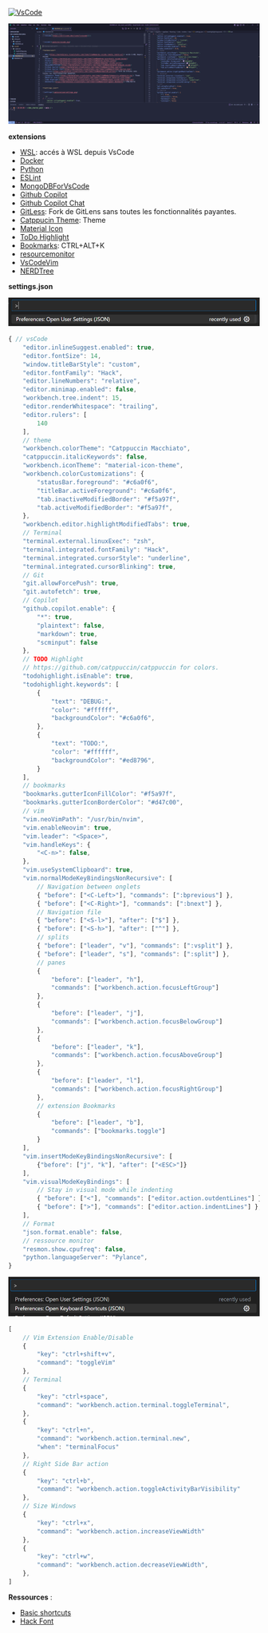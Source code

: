 [![VsCode](https://skillicons.dev/icons?i=vscode)]()


![vscode](captures/vscode.png)

**extensions** 

- [WSL](https://marketplace.visualstudio.com/items?itemName=ms-vscode-remote.remote-wsl): accés à WSL depuis VsCode
- [Docker](https://marketplace.visualstudio.com/items?itemName%=ms-azuretools.vscode-docker)
- [Python](https://marketplace.visualstudio.com/items?itemName=ms-python.python)
- [ESLint](https://marketplace.visualstudio.com/items?itemName=dbaeumer.vscode-eslint)
- [MongoDBForVsCode](https://marketplace.visualstudio.com/items?itemName=mongodb.mongodb-vscode)
- [Github Copilot](https://marketplace.visualstudio.com/items?itemName=GitHub.copilot)
- [Github Copilot Chat](https://marketplace.visualstudio.com/items?itemName=GitHub.copilot-chat)
- [GitLess](https://marketplace.visualstudio.com/items?itemName=maattdd.gitless): Fork de GitLens sans toutes les fonctionnalités payantes.
- [Catppucin Theme](https://marketplace.visualstudio.com/items?itemName=Catppuccin.catppuccin-vsc): Theme
- [Material Icon](https://marketplace.visualstudio.com/items?itemName=Kief.material-icon-theme)
- [ToDo Highlight](https://marketplace.visualstudio.com/items?itemName=wayou.vscode-todo-highlight)
- [Bookmarks](https://marketplace.visualstudio.com/items?itemName=alefragnani.Bookmarks): CTRL+ALT+K
- [resourcemonitor](https://marketplace.visualstudio.com/items?itemName%253Dmutantdino.resourcemonitor)
- [VsCodeVim](https://marketplace.visualstudio.com/items?itemName=vscodevim.vim)
- [NERDTree](https://marketplace.visualstudio.com/items?itemName=Llam4u.nerdtree)

**settings.json**

![settings](captures/usersettings.png)

```js
{ // vsCode
    "editor.inlineSuggest.enabled": true,
    "editor.fontSize": 14,
    "window.titleBarStyle": "custom",
    "editor.fontFamily": "Hack",
    "editor.lineNumbers": "relative",
    "editor.minimap.enabled": false,
    "workbench.tree.indent": 15,
    "editor.renderWhitespace": "trailing",
    "editor.rulers": [
        140
    ],
    // theme
    "workbench.colorTheme": "Catppuccin Macchiato",
    "catppuccin.italicKeywords": false,
    "workbench.iconTheme": "material-icon-theme",
    "workbench.colorCustomizations": {
        "statusBar.foreground": "#c6a0f6",
        "titleBar.activeForeground": "#c6a0f6",
        "tab.inactiveModifiedBorder": "#f5a97f",
        "tab.activeModifiedBorder": "#f5a97f",
    },
    "workbench.editor.highlightModifiedTabs": true,
    // Terminal
    "terminal.external.linuxExec": "zsh",
    "terminal.integrated.fontFamily": "Hack",
    "terminal.integrated.cursorStyle": "underline",
    "terminal.integrated.cursorBlinking": true,
    // Git
    "git.allowForcePush": true,
    "git.autofetch": true,
    // Copilot 
    "github.copilot.enable": {
        "*": true,
        "plaintext": false,
        "markdown": true,
        "scminput": false
    },
    // TODO Highlight
    // https://github.com/catppuccin/catppuccin for colors.
    "todohighlight.isEnable": true,
    "todohighlight.keywords": [
        {
            "text": "DEBUG:",
            "color": "#ffffff",
            "backgroundColor": "#c6a0f6",
        },
        {
            "text": "TODO:",
            "color": "#ffffff",
            "backgroundColor": "#ed8796",
        }
    ],
    // bookmarks
    "bookmarks.gutterIconFillColor": "#f5a97f",
    "bookmarks.gutterIconBorderColor": "#d47c00",
    // vim
    "vim.neoVimPath": "/usr/bin/nvim",
    "vim.enableNeovim": true,
    "vim.leader": "<Space>",
    "vim.handleKeys": {
        "<C-n>": false,
    },
    "vim.useSystemClipboard": true,
    "vim.normalModeKeyBindingsNonRecursive": [
        // Navigation between onglets 
        { "before": ["<C-Left>"], "commands": [":bprevious"] },
        { "before": ["<C-Right>"], "commands": [":bnext"] },
        // Navigation file
        { "before": ["<S-l>"], "after": ["$"] },
        { "before": ["<S-h>"], "after": ["^"] }, 
        // splits
        { "before": ["leader", "v"], "commands": [":vsplit"] },
        { "before": ["leader", "s"], "commands": [":split"] },
        // panes
        {
            "before": ["leader", "h"],
            "commands": ["workbench.action.focusLeftGroup"]
        },
        {
            "before": ["leader", "j"],
            "commands": ["workbench.action.focusBelowGroup"]
        },
        {
            "before": ["leader", "k"],
            "commands": ["workbench.action.focusAboveGroup"]
        },
        {
            "before": ["leader", "l"],
            "commands": ["workbench.action.focusRightGroup"]
        },
        // extension Bookmarks
        {
            "before": ["leader", "b"],
            "commands": ["bookmarks.toggle"]
        }
    ],
    "vim.insertModeKeyBindingsNonRecursive": [
        {"before": ["j", "k"], "after": ["<ESC>"]}
    ],
    "vim.visualModeKeyBindings": [
        // Stay in visual mode while indenting
        { "before": ["<"], "commands": ["editor.action.outdentLines"] },
        { "before": [">"], "commands": ["editor.action.indentLines"] },
    ],
    // Format
    "json.format.enable": false,
    // ressource monitor 
    "resmon.show.cpufreq": false,
    "python.languageServer": "Pylance",
}
```

![keybindings](captures/keybindings.png)


```js
[
    // Vim Extension Enable/Disable
    {
        "key": "ctrl+shift+v",
        "command": "toggleVim"
    },
    // Terminal
    {
        "key": "ctrl+space",
        "command": "workbench.action.terminal.toggleTerminal",
    },
    {
        "key": "ctrl+n",
        "command": "workbench.action.terminal.new",
        "when": "terminalFocus"
    },
    // Right Side Bar action
    {
        "key": "ctrl+b",
        "command": "workbench.action.toggleActivityBarVisibility"
    },
    // Size Windows
    {
        "key": "ctrl+x",
        "command": "workbench.action.increaseViewWidth"
    },
    {
        "key": "ctrl+w",
        "command": "workbench.action.decreaseViewWidth",
    },
]

``` 

**Ressources** :

- [Basic shortcuts](https://code.visualstudio.com/shortcuts/keyboard-shortcuts-windows.pdf)
- [Hack Font](https://sourcefoundry.org/hack/)